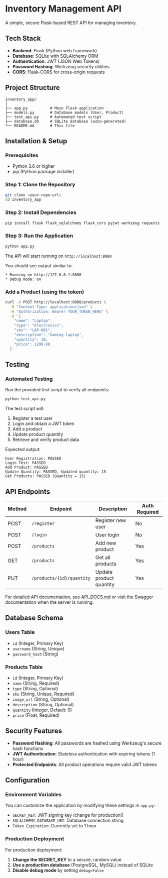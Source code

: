 # Inventory Management API

A simple, secure Flask-based REST API for managing inventory.

## Tech Stack

- **Backend**: Flask (Python web framework)
- **Database**: SQLite with SQLAlchemy ORM
- **Authentication**: JWT (JSON Web Tokens)
- **Password Hashing**: Werkzeug security utilities
- **CORS**: Flask-CORS for cross-origin requests

## Project Structure

```
inventory_app/
│
├── app.py          # Main Flask application
├── models.py       # Database models (User, Product)
├── test_api.py     # Automated test script
├── database.db     # SQLite database (auto-generated)
└── README.md       # This file
```

## Installation & Setup

### Prerequisites

- Python 3.6 or higher
- pip (Python package installer)

### Step 1: Clone the Repository

```bash
git clone <your-repo-url>
cd inventory_app
```

### Step 2: Install Dependencies

```bash
pip install flask flask_sqlalchemy flask_cors pyjwt werkzeug requests
```

### Step 3: Run the Application

```bash
python app.py
```

The API will start running on `http://localhost:8080`

You should see output similar to:
```
* Running on http://127.0.0.1:8080
* Debug mode: on
```

### Add a Product (using the token)

```bash
curl -X POST http://localhost:8080/products \
  -H "Content-Type: application/json" \
  -H "Authorization: Bearer YOUR_TOKEN_HERE" \
  -d '{
    "name": "Laptop",
    "type": "Electronics",
    "sku": "LAP-001",
    "description": "Gaming laptop",
    "quantity": 10,
    "price": 1299.99
  }'
```

## Testing

### Automated Testing

Run the provided test script to verify all endpoints:

```bash
python test_api.py
```

The test script will:
1. Register a test user
2. Login and obtain a JWT token
3. Add a product
4. Update product quantity
5. Retrieve and verify product data

Expected output:
```
User Registration: PASSED
Login Test: PASSED
Add Product: PASSED
Update Quantity: PASSED, Updated quantity: 15
Get Products: PASSED (Quantity = 15)
```

## API Endpoints

| Method | Endpoint | Description | Auth Required |
|--------|----------|-------------|---------------|
| POST | `/register` | Register new user | No |
| POST | `/login` | User login | No |
| POST | `/products` | Add new product | Yes |
| GET | `/products` | Get all products | Yes |
| PUT | `/products/{id}/quantity` | Update product quantity | Yes |

For detailed API documentation, see [API_DOCS.md](API_DOCS.md) or visit the Swagger documentation when the server is running.

## Database Schema

### Users Table
- `id` (Integer, Primary Key)
- `username` (String, Unique)
- `password_hash` (String)

### Products Table
- `id` (Integer, Primary Key)
- `name` (String, Required)
- `type` (String, Optional)
- `sku` (String, Unique, Required)
- `image_url` (String, Optional)
- `description` (String, Optional)
- `quantity` (Integer, Default: 0)
- `price` (Float, Required)

## Security Features

- **Password Hashing**: All passwords are hashed using Werkzeug's secure hash functions
- **JWT Authentication**: Stateless authentication with expiring tokens (1 hour)
- **Protected Endpoints**: All product operations require valid JWT tokens

## Configuration

### Environment Variables

You can customize the application by modifying these settings in `app.py`:

- `SECRET_KEY`: JWT signing key (change for production!)
- `SQLALCHEMY_DATABASE_URI`: Database connection string
- `Token Expiration`: Currently set to 1 hour

### Production Deployment

For production deployment:

1. **Change the SECRET_KEY** to a secure, random value
2. **Use a production database** (PostgreSQL, MySQL) instead of SQLite
3. **Disable debug mode** by setting `debug=False`
